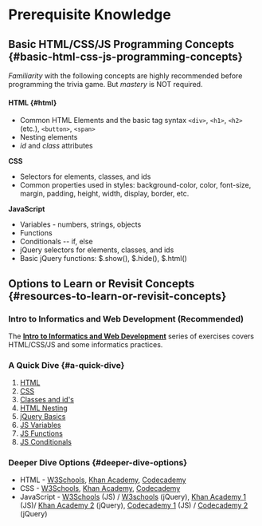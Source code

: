 # Prerequisite Knowledge

## Basic HTML/CSS/JS Programming Concepts {#basic-html-css-js-programming-concepts}

_Familiarity_ with the following concepts are highly recommended before programming the trivia game. But _mastery_ is NOT required.

#### HTML {#html}

* Common HTML Elements and the basic tag syntax `<div>`, `<h1>`, `<h2>` \(etc.\), `<button>`, `<span>`
* Nesting elements
* _id_ and _class_ attributes

**CSS**

* Selectors for elements, classes, and ids
* Common properties used in styles: background-color, color, font-size, margin, padding, height, width, display, border, etc.

**JavaScript**

* Variables - numbers, strings, objects
* Functions
* Conditionals -- if, else
* jQuery selectors for elements, classes, and ids
* Basic jQuery functions: $.show\(\), $.hide\(\), $.html\(\)

## Options to Learn or Revisit Concepts {#resources-to-learn-or-revisit-concepts}

### Intro to Informatics and Web Development \(Recommended\)

The [**Intro to Informatics and Web Development**](https://docs.idew.org/intro-to-learning/) series of exercises covers HTML/CSS/JS and some informatics practices.

### A Quick Dive {#a-quick-dive}

1. ​[HTML](https://docs.idew.org/principles-and-practices/principles/programming-principles/html)​
2. ​[CSS](https://docs.idew.org/principles-and-practices/principles/programming-principles/css)​
3. ​[Classes and id's](https://docs.idew.org/principles-and-practices/principles/programming-principles/classes-and-ids-html-css-js)​
4. ​[HTML Nesting](https://docs.idew.org/principles-and-practices/principles/programming-principles/html-nesting)​
5. [jQuery Basics](https://docs.idew.org/principles-and-practices/principles/programming-principles/jquery)
6. [JS Variables](https://docs.idew.org/principles-and-practices/principles/programming-principles/js-variables)
7. [JS Functions](https://docs.idew.org/principles-and-practices/principles/programming-principles/js-functions)
8. [JS Conditionals](https://docs.idew.org/principles-and-practices/principles/programming-principles/js-conditionals)

### Deeper Dive Options {#deeper-dive-options}

* HTML - [W3Schools](https://www.w3schools.com/html/default.asp), [Khan Academy](https://www.khanacademy.org/computing/computer-programming/html-css), [Codecademy](https://www.codecademy.com/learn/learn-html)​
* CSS - [W3Schools](https://www.w3schools.com/css/default.asp), [Khan Academy](https://www.khanacademy.org/computing/computer-programming/html-css), [Codecademy](https://www.codecademy.com/learn/learn-css)​
* JavaScript - [W3Schools](https://www.w3schools.com/jS/default.asp) \(JS\) / [W3schools](https://www.w3schools.com/jquery/default.asp) \(jQuery\), [Khan Academy 1](https://www.khanacademy.org/computing/computer-programming/programming) \(JS\)/ [Khan Academy 2](https://www.khanacademy.org/computing/computer-programming/html-js-jquery) \(jQuery\), [Codecademy 1](https://www.codecademy.com/learn/introduction-to-javascript) \(JS\) / [Codecademy 2](https://www.codecademy.com/learn/learn-jquery) \(jQuery\)

